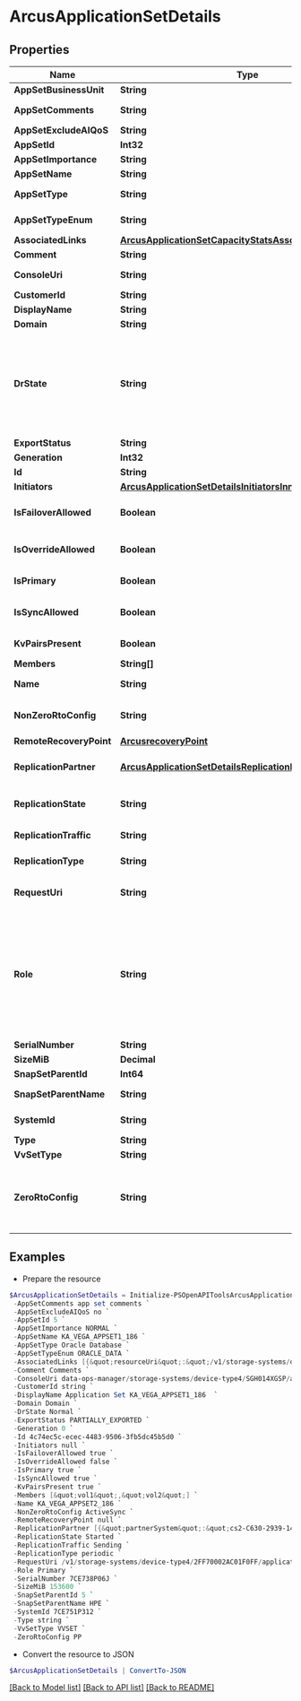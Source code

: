 # ArcusApplicationSetDetails
## Properties

Name | Type | Description | Notes
------------ | ------------- | ------------- | -------------
**AppSetBusinessUnit** | **String** | Appset BusinessUnit | [optional] 
**AppSetComments** | **String** | Application set comments | [optional] 
**AppSetExcludeAIQoS** | **String** | Exclusion from AI QoS | [optional] 
**AppSetId** | **Int32** | ID | [optional] 
**AppSetImportance** | **String** | Importance Level | [optional] 
**AppSetName** | **String** | Application set name | [optional] 
**AppSetType** | **String** | Type of the application set | [optional] 
**AppSetTypeEnum** | **String** | Enum value of type of the application set | [optional] 
**AssociatedLinks** | [**ArcusApplicationSetCapacityStatsAssociatedLinksInner[]**](ArcusApplicationSetCapacityStatsAssociatedLinksInner.md) | Associated Links Details | [optional] 
**Comment** | **String** | Comments if any | [optional] 
**ConsoleUri** | **String** | consoleUri for detailed storage object | [optional] 
**CustomerId** | **String** | customerId | [optional] 
**DisplayName** | **String** | Display Name | [optional] 
**Domain** | **String** | Domain name | [optional] 
**DrState** | **String** | Specifies replication disaster recovery state of a protected volume set.  Possible values: Normal, Failover, Recover, Unknown The disaster recovery state is Unknown for any intermediate state. | [optional] 
**ExportStatus** | **String** | Export status | [optional] 
**Generation** | **Int32** | generation | [optional] 
**Id** | **String** | uid of the applicationset | [optional] 
**Initiators** | [**ArcusApplicationSetDetailsInitiatorsInner[]**](ArcusApplicationSetDetailsInitiatorsInner.md) | Initiator details | [optional] 
**IsFailoverAllowed** | **Boolean** | Shows if failover is allowed or not. This field is deprecated. | [optional] 
**IsOverrideAllowed** | **Boolean** | Shows if Override is allowed or not. This field is deprecated. | [optional] 
**IsPrimary** | **Boolean** | States if the Application set is Primary or not | [optional] 
**IsSyncAllowed** | **Boolean** | Shows if sync is allowed or not. This field is deprecated. | [optional] 
**KvPairsPresent** | **Boolean** | Represents KV pairs present or not | [optional] 
**Members** | **String[]** | Volume Names | [optional] 
**Name** | **String** | Name of the application set | [optional] 
**NonZeroRtoConfig** | **String** | Non-Zero RTO configuration. Supported config is Active-Sync | [optional] 
**RemoteRecoveryPoint** | [**ArcusrecoveryPoint**](ArcusrecoveryPoint.md) |  | [optional] 
**ReplicationPartner** | [**ArcusApplicationSetDetailsReplicationPartnerInner[]**](ArcusApplicationSetDetailsReplicationPartnerInner.md) | Shows the Replication Partner Systems and Replication Partners | [optional] 
**ReplicationState** | **String** | Shows the replication state of the application set | [optional] 
**ReplicationTraffic** | **String** | Shows the direction of flow of data | [optional] 
**ReplicationType** | **String** | Mode of replication. Can be sync or periodic | [optional] 
**RequestUri** | **String** | RequestUri for applicationsets resources | [optional] 
**Role** | **String** | Specifies remote copy role for a protected volume set.  Possible values: Primary, Secondary, Primary-Rev, Secondary-Rev, Unknown The role status is Unknown for any intermediate remote copy role of a protected volume set. | [optional] 
**SerialNumber** | **String** | Serial number. | [optional] 
**SizeMiB** | **Decimal** | Size in MB of appset | [optional] 
**SnapSetParentId** | **Int64** | ParentId of the snapSet | [optional] 
**SnapSetParentName** | **String** | Parent name of the snapSet | [optional] 
**SystemId** | **String** | SystemUid/serialNumber of the array. | [optional] 
**Type** | **String** | type | [optional] 
**VvSetType** | **String** | Type of the volume-set | [optional] 
**ZeroRtoConfig** | **String** | Zero RTO configuration. Supported config is Active Peer Persistence. Classic Peer Persistence is not supported for Arcus. | [optional] 

## Examples

- Prepare the resource
```powershell
$ArcusApplicationSetDetails = Initialize-PSOpenAPIToolsArcusApplicationSetDetails  -AppSetBusinessUnit cssl `
 -AppSetComments app set comments `
 -AppSetExcludeAIQoS no `
 -AppSetId 5 `
 -AppSetImportance NORMAL `
 -AppSetName KA_VEGA_APPSET1_186 `
 -AppSetType Oracle Database `
 -AppSetTypeEnum ORACLE_DATA `
 -AssociatedLinks [{&quot;resourceUri&quot;:&quot;/v1/storage-systems/device-type4/2FF70002AC01F0FF&quot;,&quot;type&quot;:&quot;systems&quot;},{&quot;resourceUri&quot;:&quot;/v1/storage-systems/device-type4/2FF70002AC01F0FF/volumes&quot;,&quot;type&quot;:&quot;volumes&quot;}] `
 -Comment Comments `
 -ConsoleUri data-ops-manager/storage-systems/device-type4/SGH014XGSP/applicationsets/fd3244ef7f1ab8bd16500c7a41bdf8f8 `
 -CustomerId string `
 -DisplayName Application Set KA_VEGA_APPSET1_186  `
 -Domain Domain `
 -DrState Normal `
 -ExportStatus PARTIALLY_EXPORTED `
 -Generation 0 `
 -Id 4c74ec5c-ecec-4483-9506-3fb5dc45b5d0 `
 -Initiators null `
 -IsFailoverAllowed true `
 -IsOverrideAllowed false `
 -IsPrimary true `
 -IsSyncAllowed true `
 -KvPairsPresent true `
 -Members [&quot;vol1&quot;,&quot;vol2&quot;] `
 -Name KA_VEGA_APPSET2_186 `
 -NonZeroRtoConfig ActiveSync `
 -RemoteRecoveryPoint null `
 -ReplicationPartner [{&quot;partnerSystem&quot;:&quot;cs2-C630-2939-141&quot;,&quot;replicationPartner&quot;:&quot;cs2-C630-2939_s1511&quot;},{&quot;partnerSystem&quot;:&quot;s2940_208&quot;,&quot;replicationPartner&quot;:&quot;s2940_1&quot;}] `
 -ReplicationState Started `
 -ReplicationTraffic Sending `
 -ReplicationType periodic `
 -RequestUri /v1/storage-systems/device-type4/2FF70002AC01F0FF/applicationsets/fd3244ef7f1ab8bd16500c7a41bdf8f8 `
 -Role Primary `
 -SerialNumber 7CE738P06J `
 -SizeMiB 153600 `
 -SnapSetParentId 5 `
 -SnapSetParentName HPE `
 -SystemId 7CE751P312 `
 -Type string `
 -VvSetType VVSET `
 -ZeroRtoConfig PP
```

- Convert the resource to JSON
```powershell
$ArcusApplicationSetDetails | ConvertTo-JSON
```

[[Back to Model list]](../README.md#documentation-for-models) [[Back to API list]](../README.md#documentation-for-api-endpoints) [[Back to README]](../README.md)

